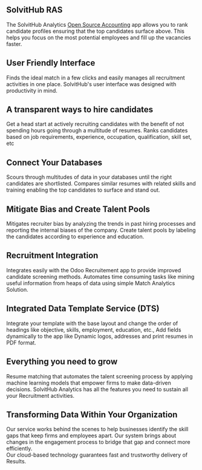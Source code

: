 SolvitHub RAS
---------------

The SolvitHub Analytics <a href="https://apps.odoo.com/apps/modules/12.0/hiredrate_ras/">Open Source Accounting</a> app allows you to rank candidate profiles ensuring that the top candidates surface above. 
This helps you focus on the most potential employees and fill up the vacancies faster.

User Friendly Interface
-----------------------

Finds the ideal match in a few clicks and easily manages all recruitment activities
in one place. SolvitHub's user interface was designed with productivity in mind.

A transparent ways to hire candidates
-------------------------------------

Get a head start at actively recruiting candidates with the benefit of not spending hours going through a multitude of resumes.
Ranks candidates based on job requirements, experience, occupation, qualification, skill set, etc

Connect Your Databases
----------------------

Scours through multitudes of data in your databases until the right candidates are shortlisted.
Compares similar resumes with related skills and training enabling the top candidates to surface and stand out.

Mitigate Bias and Create Talent Pools
-------------------------------------

Mitigates recruiter bias by analyzing the trends in past hiring processes and reporting the internal biases of the company.
Create talent pools by labeling the candidates according to experience and education.

Recruitment Integration
-----------------------

Integrates easily with the Odoo Recruitement app to provide improved candidate screening methods.
Automates time consuming tasks like mining useful information from heaps of data using simple Match Analytics Solution.


Integrated Data Template Service (DTS)
--------------------------------------

Integrate your template with the base layout and change the order of headings like objective, skills, employment, education, etc.,
Add fields dynamically to the app like Dynamic logos, addresses and print resumes in PDF format.

Everything you need to grow
---------------------------

Resume matching that automates the talent screening process by applying machine learning models that empower firms to make data-driven decisions.
SolvitHub Analytics has all the features you need to sustain all your Recruitment activities.

Transforming Data Within Your Organization
------------------------------------------

Our service works behind the scenes to help businesses identify the skill gaps that keep firms and employees apart. 
Our system brings about changes in the engagement process to bridge that gap and connect more efficiently.  
Our cloud-based technology guarantees fast and trustworthy delivery of Results.

